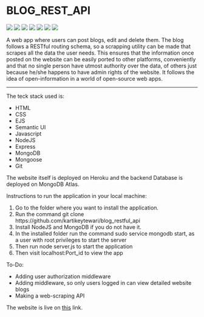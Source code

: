 <h1>BLOG_REST_API </h1>

<p float="left">
<img src="https://img.shields.io/badge/-HTML-blue">
<img src="https://img.shields.io/badge/-CSS-blue">
<img src="https://img.shields.io/badge/-Javascript-blue">
<img src="https://img.shields.io/badge/-SemanticUI-blue">
<img src="https://img.shields.io/badge/-NODE-blue">
<img src="https://img.shields.io/badge/-Express-blue">
<img src="https://img.shields.io/badge/-Mongo-blue">
</p>

A web app where users can post blogs, edit and delete them. The blog follows a RESTful routing schema, so a scrapping utility can be made that scrapes all the data the user needs. This ensures that the information once posted on the website can be easily ported to other platforms, conveniently and that no single person have utmost authority over the data, of others just because he/she happens to have admin rights of the website. It follows the idea of open-information in a world of open-source web apps.

<hr>

The teck stack used is:
<ul>
    <li> HTML </li>
    <li> CSS </li>
    <li> EJS </li>
    <li> Semantic UI </li>
    <li> Javascript </li>
    <li> NodeJS </li>
    <li> Express </li>
    <li> MongoDB </li>
    <li> Mongoose </li>
    <li> Git </li>
</ul>

The website itself is deployed on Heroku and the backend Database is deployed on MongoDB Atlas.

Instructions to run the application in your local machine:
<ol>
    <li> Go to the folder where you want to install the application. </li>
    <li> Run the command git clone https://github.com/kartikeytewari/blog_restful_api </li>
    <li> Install NodeJS and MongoDB if you do not have it. </li>
    <li> In the installed folder run the command sudo service mongodb start, as a user with root privileges to start the server </li>
    <li> Then run node server.js to start the application </li>
    <li> Then visit localhost:Port_id to view the app </li>
</ol>

To-Do:
<ul>
    <li> Adding user authorization middleware </li>
    <li> Adding middleware, so only users logged in can view detailed website blogs </li>
    <li> Making a web-scraping API </li>
</ul>

The website is live on <a href="https://vast-caverns-56884.herokuapp.com/">this</a> link.
